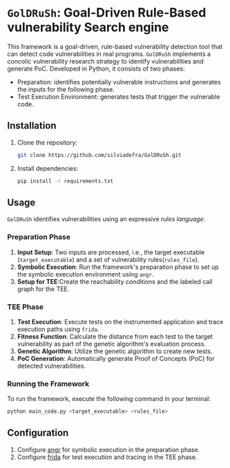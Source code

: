 # `GolDRuSh`: Goal-Driven Rule-Based vulnerability Search engine

This framework is a goal-driven, rule-based vulnerability detection tool that can detect code vulnerabilities in real programs.
`GolDRuSh` implements a
concolic vulnerability research strategy to identify vulnerabilities and generate PoC.
Developed in Python, it consists of two phases:

* Preparation: identifies
potentially vulnerable instructions and generates the inputs for the following phase.
* Test Execution Environment: generates tests that trigger the vulnerable code.


## Installation

1. Clone the repository:

    ```bash
    git clone https://github.com/silviadefra/GolDRuSh.git
    ```

2. Install dependencies:

    ```bash
    pip install -r requirements.txt
    ```

## Usage

`GolDRuSh` identifies vulnerabilities using
an expressive *rules language*.

### Preparation Phase

1. **Input Setup**: Two inputs are processed, i.e., the target executable (`target_executable`) and a set of
vulnerability rules(`rules_file`).
2. **Symbolic Execution**: Run the framework's preparation phase to set up the symbolic execution environment using `angr`.
3. **Setup for TEE**:Create the reachability conditions and
the labeled call graph for the TEE.

### TEE Phase

1. **Test Execution**: Execute tests on the instrumented application and trace execution paths using `frida`.
2. **Fitness Function**: Calculate the distance from each test to the target vulnerability as part of the genetic algorithm's evaluation process.
3. **Genetic Algorithm**: Utilize the genetic algorithm to create new tests.
4. **PoC Generation**: Automatically generate Proof of Concepts (PoC) for detected vulnerabilities.

### Running the Framework

To run the framework, execute the following command in your terminal:

```bash
python main_code.py <target_executable> <rules_file>
```

## Configuration

1. Configure [angr](https://github.com/angr) for symbolic execution in the preparation phase.
2. Configure [frida](https://github.com/frida) for test execution
and tracing in the TEE phase.